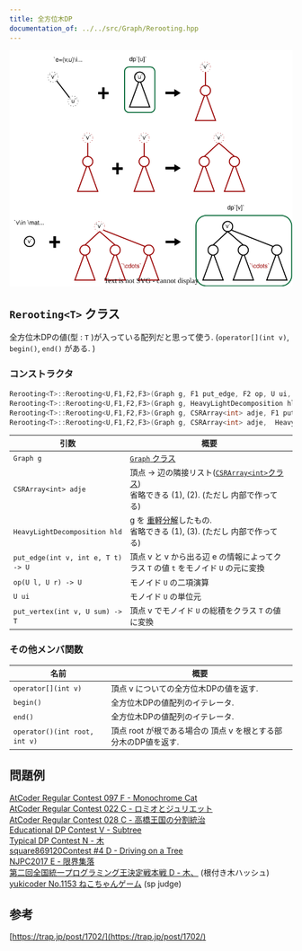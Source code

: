 ```yaml
---
title: 全方位木DP
documentation_of: ../../src/Graph/Rerooting.hpp
---
```


![image of tree dp](https://github.com/hashiryo/Library/blob/master/img/rerooting.drawio.svg?raw=true)

## `Rerooting<T>` クラス
全方位木DPの値(型 : `T` )が入っている配列だと思って使う. (`operator[](int v)`, `begin()`, `end()` がある. )

### コンストラクタ
```c++
Rerooting<T>::Rerooting<U,F1,F2,F3>(Graph g, F1 put_edge, F2 op, U ui, F3 put_vertex) // (1)
Rerooting<T>::Rerooting<U,F1,F2,F3>(Graph g, HeavyLightDecomposition hld, F1 put_edge, F2 op, U ui, F3 put_vertex) // (2)
Rerooting<T>::Rerooting<U,F1,F2,F3>(Graph g, CSRArray<int> adje, F1 put_edge, F2 op, U ui, F3 put_vertex) // (3)
Rerooting<T>::Rerooting<U,F1,F2,F3>(Graph g, CSRArray<int> adje,  HeavyLightDecomposition hld, F1 put_edge, F2 op, U ui, F3 put_vertex) // (4)
```

|引数|概要|
|---|---|
|`Graph g`|[`Graph` クラス](Graph.hpp)|
|`CSRArray<int> adje`|頂点 → 辺の隣接リスト([`CSRArray<int>`クラス](../Internal/ListRange.hpp)) <br> 省略できる (1), (2). (ただし 内部で作ってる)|
|`HeavyLightDecomposition hld`|g を [重軽分解](HeavyLightDecomposition.hpp)したもの. <br> 省略できる (1), (3). (ただし 内部で作ってる) |
|`put_edge(int v, int e, T t) -> U`| 頂点 v と v から出る辺 e の情報によってクラス `T` の値 `t` をモノイド `U` の元に変換|
|`op(U l, U r) -> U`|モノイド `U` の二項演算|
|`U ui`|モノイド `U` の単位元|
|`put_vertex(int v, U sum) -> T`| 頂点 v でモノイド `U` の総積をクラス `T` の値に変換|

### その他メンバ関数

|名前|概要|
|---|---|
|`operator[](int v)`| 頂点 v についての全方位木DPの値を返す.|
|`begin()`|全方位木DPの値配列のイテレータ.|
|`end()`|全方位木DPの値配列のイテレータ.|
|`operator()(int root, int v)`|頂点 root が根である場合の 頂点 v を根とする部分木のDP値を返す.|

## 問題例
[AtCoder Regular Contest 097 F - Monochrome Cat](https://atcoder.jp/contests/arc097/tasks/arc097_d) \
[AtCoder Regular Contest 022 C - ロミオとジュリエット](https://atcoder.jp/contests/arc022/tasks/arc022_3) \
[AtCoder Regular Contest 028 C - 高橋王国の分割統治](https://atcoder.jp/contests/arc028/tasks/arc028_3) \
[Educational DP Contest V - Subtree](https://atcoder.jp/contests/dp/tasks/dp_v) \
[Typical DP Contest N - 木](https://atcoder.jp/contests/tdpc/tasks/tdpc_tree) \
[square869120Contest #4 D - Driving on a Tree](https://atcoder.jp/contests/s8pc-4/tasks/s8pc_4_d)\
[NJPC2017 E - 限界集落](https://atcoder.jp/contests/njpc2017/tasks/njpc2017_e)\
[第二回全国統一プログラミング王決定戦本戦 D - 木、](https://atcoder.jp/contests/nikkei2019-2-final/tasks/nikkei2019_2_final_d) (根付き木ハッシュ) \
[yukicoder No.1153 ねこちゃんゲーム](https://yukicoder.me/problems/no/1153) (sp judge)

## 参考
[https://trap.jp/post/1702/](https://trap.jp/post/1702/)